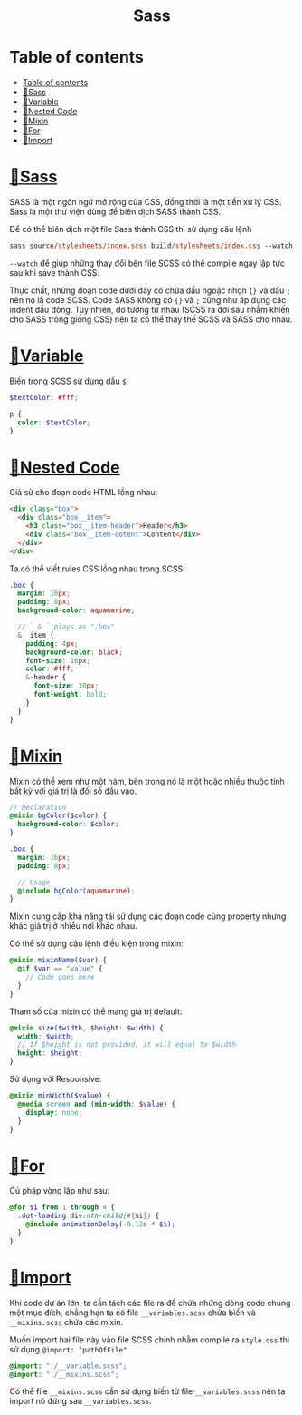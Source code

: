 <link rel='stylesheet' href='../main.css'>

<div class="title"> 
    <center><h1 class="bigtitle">Sass</h1></center>
</div>

# Table of contents

- [Table of contents](#table-of-contents)
- [👗Sass](#sass)
- [👠Variable](#variable)
- [💄Nested Code](#nested-code)
- [💍Mixin](#mixin)
- [💋For](#for)
- [👛Import](#import)

# [👗Sass](https://sass-lang.com/)

SASS là một ngôn ngữ mở rộng của CSS, đồng thời là một tiền xử lý CSS. Sass là một thư viện dùng để biên dịch SASS thành CSS.

Để có thể biên dịch một file Sass thành CSS thì sử dụng câu lệnh

```ps
sass source/stylesheets/index.scss build/stylesheets/index.css --watch
```

`--watch` để giúp những thay đổi bên file SCSS có thể compile ngay lập tức sau khi save thành CSS.

Thực chất, những đoạn code dưới đây có chứa dấu ngoặc nhọn `{}` và dấu `;` nên nó là code SCSS. Code SASS không có `{}` và `;` cũng như áp dụng các indent đầu dòng. Tuy nhiên, do tương tự nhau (SCSS ra đời sau nhằm khiến cho SASS trông giống CSS) nên ta có thể thay thế SCSS và SASS cho nhau.

# [👠Variable](https://sass-lang.com/documentation/variables)

Biến trong SCSS sử dụng dấu `$`:

```scss
$textColor: #fff;

p {
  color: $textColor;
}
```

# [💄Nested Code](https://sass-lang.com/documentation/style-rules#nesting)

Giả sử cho đoạn code HTML lồng nhau:

```html
<div class="box">
  <div class="box__item">
    <h3 class="box__item-header">Header</h3>
    <div class="box__item-cotent">Content</div>
  </div>
</div>
```

Ta có thể viết rules CSS lồng nhau trong SCSS:

```scss
.box {
  margin: 16px;
  padding: 8px;
  background-color: aquamarine;

  // ` & ` plays as ".box"
  &__item {
    padding: 4px;
    background-color: black;
    font-size: 16px;
    color: #fff;
    &-header {
      font-size: 30px;
      font-weight: bold;
    }
  }
}
```

# [💍Mixin](https://sass-lang.com/documentation/at-rules/mixin)

Mixin có thể xem như một hàm, bên trong nó là một hoặc nhiều thuộc tính bất kỳ với giá trị là đối số đầu vào.

```scss
// Declaration
@mixin bgColor($color) {
  background-color: $color;
}

.box {
  margin: 16px;
  padding: 8px;

  // Usage
  @include bgColor(aquamarine);
}
```

Mixin cung cấp khả năng tái sử dụng các đoạn code cùng property nhưng khác giá trị ở nhiều nơi khác nhau.

Có thể sử dụng câu lệnh điều kiện trong mixin:

```scss
@mixin mixinName($var) {
  @if $var == "value" {
    // Code goes here
  }
}
```

Tham số của mixin có thể mang giá trị default:

```scss
@mixin size($width, $height: $width) {
  width: $width;
  // If $height is not provided, it will equal to $width
  height: $height;
}
```

Sử dụng với Responsive:

```scss
@mixin minWidth($value) {
  @media screen and (min-width: $value) {
    display: none;
  }
}
```

# [💋For](https://sass-lang.com/documentation/at-rules/control/for)

Cú pháp vòng lặp như sau:

```scss
@for $i from 1 through 4 {
  .dot-loading div:nth-child(#{$i}) {
    @include animationDelay(-0.12s * $i);
  }
}
```

# [👛Import](https://sass-lang.com/documentation/at-rules/import)

Khi code dự án lớn, ta cần tách các file ra để chứa những dòng code chung một mục đích, chẳng hạn ta có file `__variables.scss` chứa biến và `__mixins.scss` chứa các mixin.

Muốn import hai file này vào file SCSS chính nhằm compile ra `style.css` thì sử dụng `@import: "pathOfFile"`

```scss
@import: "./__variable.scss";
@import: "./__mixins.scss";
```

Có thể file `__mixins.scss` cần sử dụng biến từ file `__variables.scss` nên ta import nó đứng sau `__variables.scss`.
